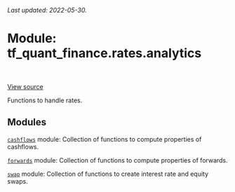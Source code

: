 <!--
This file is generated by a tool. Do not edit directly.
For open-source contributions the docs will be updated automatically.
-->

*Last updated: 2022-05-30.*

<div itemscope itemtype="http://developers.google.com/ReferenceObject">
<meta itemprop="name" content="tf_quant_finance.rates.analytics" />
<meta itemprop="path" content="Stable" />
</div>

# Module: tf_quant_finance.rates.analytics

<!-- Insert buttons and diff -->

<table class="tfo-notebook-buttons tfo-api" align="left">
</table>

<a target="_blank" href="https://github.com/google/tf-quant-finance/blob/master/tf_quant_finance/rates/analytics/__init__.py">View source</a>



Functions to handle rates.



## Modules

[`cashflows`](../../tf_quant_finance/rates/analytics/cashflows.md) module: Collection of functions to compute properties of cashflows.

[`forwards`](../../tf_quant_finance/rates/analytics/forwards.md) module: Collection of functions to compute properties of forwards.

[`swap`](../../tf_quant_finance/rates/analytics/swap.md) module: Collection of functions to create interest rate and equity swaps.

